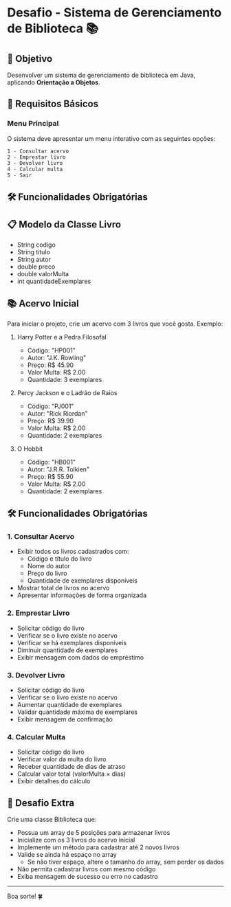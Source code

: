 # Desafio - Sistema de Gerenciamento de Biblioteca 📚

## 🎯 Objetivo
Desenvolver um sistema de gerenciamento de biblioteca em Java, aplicando **Orientação a Objetos**.

## 📝 Requisitos Básicos

### Menu Principal
O sistema deve apresentar um menu interativo com as seguintes opções:
```
1 - Consultar acervo
2 - Emprestar livro
3 - Devolver livro
4 - Calcular multa
5 - Sair
```

## 🛠️ Funcionalidades Obrigatórias

## 📋 Modelo da Classe Livro
- String codigo
- String titulo
- String autor
- double preco
- double valorMulta
- int quantidadeExemplares

## 📚 Acervo Inicial
Para iniciar o projeto, crie um acervo com 3 livros que você gosta. Exemplo:

1. Harry Potter e a Pedra Filosofal
    - Código: "HP001"
    - Autor: "J.K. Rowling"
    - Preço: R$ 45.90
    - Valor Multa: R$ 2.00
    - Quantidade: 3 exemplares

2. Percy Jackson e o Ladrão de Raios
    - Código: "PJ001"
    - Autor: "Rick Riordan"
    - Preço: R$ 39.90
    - Valor Multa: R$ 2.00
    - Quantidade: 2 exemplares

3. O Hobbit
    - Código: "HB001"
    - Autor: "J.R.R. Tolkien"
    - Preço: R$ 55.90
    - Valor Multa: R$ 2.00
    - Quantidade: 2 exemplares

## 🛠️ Funcionalidades Obrigatórias

### 1. Consultar Acervo
- Exibir todos os livros cadastrados com:
    - Código e título do livro
    - Nome do autor
    - Preço do livro
    - Quantidade de exemplares disponíveis
- Mostrar total de livros no acervo
- Apresentar informações de forma organizada

### 2. Emprestar Livro
- Solicitar código do livro
- Verificar se o livro existe no acervo
- Verificar se há exemplares disponíveis
- Diminuir quantidade de exemplares
- Exibir mensagem com dados do empréstimo

### 3. Devolver Livro
- Solicitar código do livro
- Verificar se o livro existe no acervo
- Aumentar quantidade de exemplares
- Validar quantidade máxima de exemplares
- Exibir mensagem de confirmação

### 4. Calcular Multa
- Solicitar código do livro
- Verificar valor da multa do livro
- Receber quantidade de dias de atraso
- Calcular valor total (valorMulta × dias)
- Exibir detalhes do cálculo

## 🌟 Desafio Extra
Crie uma classe Biblioteca que:
- Possua um array de 5 posições para armazenar livros
- Inicialize com os 3 livros do acervo inicial
- Implemente um método para cadastrar até 2 novos livros
- Valide se ainda há espaço no array
    - Se não tiver espaço, altere o tamanho do array, sem perder os dados
- Não permita cadastrar livros com mesmo código
- Exiba mensagem de sucesso ou erro no cadastro

---
Boa sorte! 🍀
